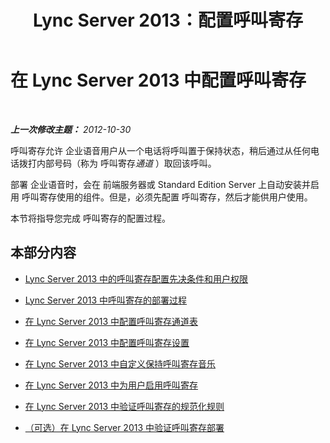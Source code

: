 ﻿---
title: Lync Server 2013：配置呼叫寄存
TOCTitle: 配置呼叫寄存
ms:assetid: e4c5da53-7f6c-4535-bc9b-9da2026caec8
ms:mtpsurl: https://technet.microsoft.com/zh-cn/library/Gg399014(v=OCS.15)
ms:contentKeyID: 49314538
ms.date: 05/19/2016
mtps_version: v=OCS.15
ms.translationtype: HT
---

# 在 Lync Server 2013 中配置呼叫寄存

 

_**上一次修改主题：** 2012-10-30_

呼叫寄存允许 企业语音用户从一个电话将呼叫置于保持状态，稍后通过从任何电话拨打内部号码（称为 呼叫寄存*通道* ）取回该呼叫。

部署 企业语音时，会在 前端服务器或 Standard Edition Server 上自动安装并启用 呼叫寄存使用的组件。但是，必须先配置 呼叫寄存，然后才能供用户使用。

本节将指导您完成 呼叫寄存的配置过程。

## 本部分内容

  - [Lync Server 2013 中的呼叫寄存配置先决条件和用户权限](lync-server-2013-call-park-configuration-prerequisites-and-user-rights.md)

  - [Lync Server 2013 中呼叫寄存的部署过程](lync-server-2013-deployment-process-for-call-park.md)

  - [在 Lync Server 2013 中配置呼叫寄存通道表](lync-server-2013-configure-the-call-park-orbit-table.md)

  - [在 Lync Server 2013 中配置呼叫寄存设置](lync-server-2013-configure-call-park-settings.md)

  - [在 Lync Server 2013 中自定义保持呼叫寄存音乐](lync-server-2013-customize-call-park-music-on-hold.md)

  - [在 Lync Server 2013 中为用户启用呼叫寄存](lync-server-2013-enable-call-park-for-users.md)

  - [在 Lync Server 2013 中验证呼叫寄存的规范化规则](lync-server-2013-verify-normalization-rules-for-call-park.md)

  - [（可选）在 Lync Server 2013 中验证呼叫寄存部署](lync-server-2013-optional-verify-call-park-deployment.md)

